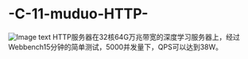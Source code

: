 # -C-11-muduo-HTTP-
![Image text](https://github.com/wannabetter/C-11_muduo_HTTP/blob/main/1.png)
HTTP服务器在32核64G万兆带宽的深度学习服务器上，经过Webbench15分钟的简单测试，5000并发量下，QPS可以达到38W。

